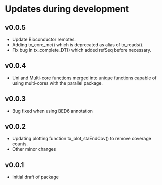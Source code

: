 # Updates during development

## v0.0.5

* Update Bioconductor remotes.
* Adding tx_core_mc() which is deprecated as alias of tx_reads().
* Fix bug in tx_complete_DT() which added refSeq before necessary.

## v0.0.4

* Uni and Multi-core functions merged into unique functions 
capable of using multi-cores with the parallel package.

## v0.0.3

* Bug fixed when using BED6 annotation

## v0.0.2

* Updating plotting function tx_plot_staEndCov() to remove 
coverage counts.
* Other minor changes

## v0.0.1 

* Initial draft of package
